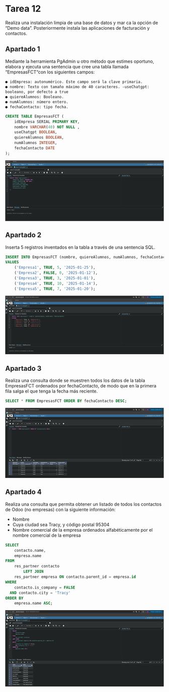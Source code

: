 # Tarea 12

Realiza una instalación limpia de una base de datos y mar
ca la opción de “Demo
data”. Posteriormente instala las aplicaciones de facturación y contactos.

## Apartado 1

Mediante la
herramienta PgAdmin u otro método que estimes oportuno, elabora y ejecuta una
sentencia que cree una tabla llamada “EmpresasFCT“con los siguientes campos:

    ● idEmpresa: autonumérico. Este campo será la clave primaria.
    ● nombre: Texto con tamaño máximo de 40 caracteres. -useChatgpt: booleano, por defecto a true
    ● quiereAlumnos: Booleano.
    ● numAlumnos: número entero.
    ● fechaContacto: tipo fecha.

```sql
CREATE TABLE EmpresasFCT (
    idEmpresa SERIAL PRIMARY KEY,
    nombre VARCHAR(40) NOT NULL ,
    useChatgpt BOOLEAN,
    quiereAlumnos BOOLEAN,
    numAlumnos INTEGER,
    fechaContacto DATE
);
```
![Screenshot_20250225_132854.png](img/Screenshot_20250225_132854.png)

## Apartado 2

Inserta 5 registros inventados en la tabla a través de una sentencia SQL.

```sql
INSERT INTO EmpresasFCT (nombre, quiereAlumnos, numAlumnos, fechaContacto)
VALUES
    ('Empresa1', TRUE, 5, '2025-01-25'),
    ('Empresa2', FALSE, 0, '2025-01-12'),
    ('Empresa3', TRUE, 3, '2025-01-01'),
    ('Empresa4', TRUE, 10, '2025-01-14'),
    ('Empresa5', TRUE, 7, '2025-01-20');
```
![Screenshot_20250225_133252.png](img/Screenshot_20250225_133252.png)

## Apartado 3

Realiza una consulta donde se muestren todos los datos de la tabla EmpresasFCT
ordenados por fechaContacto, de modo que en la primera fila salga el que tenga la
fecha más reciente.

```sql
SELECT * FROM EmpresasFCT ORDER BY fechaContacto DESC;
```
![Screenshot_20250225_133544.png](img/Screenshot_20250225_133544.png)

## Apartado 4

Realiza una consulta que permita obtener un listado de todos los contactos de
Odoo (no empresas) con la siguiente información:
- Nombre
- Cuya ciudad sea Tracy, y código postal 95304
- Nombre comercial de la empresa
  ordenados alfabéticamente por el nombre comercial de la empresa

```sql
SELECT
    contacto.name,
    empresa.name
FROM
    res_partner contacto
        LEFT JOIN
    res_partner empresa ON contacto.parent_id = empresa.id
WHERE
    contacto.is_company = FALSE
  AND contacto.city = 'Tracy'
ORDER BY
    empresa.name ASC;
```
![Screenshot_20250225_133904.png](img/Screenshot_20250225_133904.png)